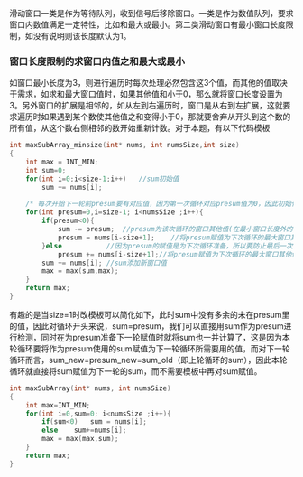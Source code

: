 ​	滑动窗口一类是作为等待队列，收到信号后移除窗口。一类是作为数值队列，要求窗口内数值满足一定特性，比如和最大或最小。第二类滑动窗口有最小窗口长度限制，如没有说明则该长度默认为1。

### 窗口长度限制的求窗口内值之和最大或最小

​	如窗口最小长度为3，则进行遍历时每次处理必然包含这3个值，而其他的值取决于需求，如求和最大窗口值时，如果其他值和小于0，那么就将窗口长度设置为3。另外窗口的扩展是相邻的，如从左到右遍历时，窗口是从右到左扩展，这就要求遍历时如果遇到某个数使其他值之和变得小于0，那就要舍弃从开头到这个数的所有值，从这个数右侧相邻的数开始重新计数。对于本题，有以下代码模板

```c
int maxSubArray_minsize(int* nums, int numsSize,int size)
{
	int max = INT_MIN;
	int sum=0;
	for(int i=0;i<size-1;i++)	//sum初始值
		sum += nums[i];
	
	/* 每次开始下一轮前presum要有对应值，因为第一次循环对应presum值为0，因此初始化presum=0 */
	for(int presum=0,i=size-1; i<numsSize ;i++){	
		if(presum<0){
			sum -= presum;	//presum为该次循环的窗口其他值(在最小窗口长度外的值)
			presum = nums[i-size+1];	//将presum赋值为下次循环的最大窗口其他值
		}else			//因为presum的赋值是为下次循环准备，所以要防止最后一次循环可能的越界，所幸本题不会
			presum += nums[i-size+1];//将presum赋值为下次循环的最大窗口其他值
		sum += nums[i];	//sum添加新窗口值
		max = max(sum,max);
	}
	return max;
}
```

​	有趣的是当size=1时改模板可以简化如下，此时sum中没有多余的未在presum里的值，因此对循环开头来说，sum=presum，我们可以直接用sum作为presum进行检测，同时在为presum准备下一轮赋值时就将sum也一并计算了，这是因为本轮循环要将作为presum使用的sum赋值为下一轮循环所需要用的值，而对下一轮循环而言，sum_new=presum_new=sum_old（即上轮循环的sum），因此本轮循环就直接将sum赋值为下一轮的sum，而不需要模板中再对sum赋值。

```c
int maxSubArray(int* nums, int numsSize)
{
    int max=INT_MIN;
    for(int i=0,sum=0; i<numsSize ;i++){
        if(sum<0)   sum = nums[i];
        else    sum+=nums[i];
        max = max(max,sum);
    }
    return max;
}
```



